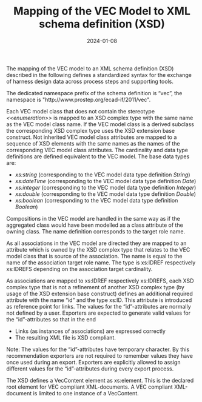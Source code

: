 ﻿---
title: Mapping of the VEC Model to XML schema definition (XSD)
toc: false
type: specs
layout:  package
date: "2024-01-08"
draft: false
specification: VEC
version: 2.1.0
documentType: "Recommendation"
elementType:  Package
menu:
  VEC-2.1.0:    
    parent: xml-representation-of-the-model
    identifier: xml-representation-of-the-model/mapping-of-the-vec-model-to-xml-schema-definition-xsd
    weight: 1012002 

# Prev/next pager order (if `docs_section_pager` enabled in `params.toml`)
weight: 1012002
---
<p> The mapping of the VEC model to an XML schema definition (XSD) described in the following defines a standardized syntax for the exchange of harness design data across process steps and supporting tools.      </p>      <p> The dedicated namespace prefix of the schema definition is &ldquo;vec&rdquo;, the namespace is &quot;http://www.prostep.org/ecad-if/2011/vec&quot;.      </p>      <p> Each VEC model class that does not contain the stereotype <i>&lt;&lt;enumeration&gt;&gt;</i> is mapped to an XSD complex type with the same name as the VEC model class name. If the VEC model class is a derived subclass the corresponding XSD complex type uses the XSD extension base construct. Not inherited VEC model class attributes are mapped to a sequence of XSD elements with the same names as the names of the corresponding VEC model class attributes. The cardinality and data type definitions are defined equivalent to the VEC model. The base data types are:      </p>      <ul>       <li> <i>xs:string</i> (corresponding to the VEC model data type definition <i>String</i>)        </li>       <li> <i>xs:dateTime</i> (corresponding to the VEC model data type definition <i>Date</i>)        </li>       <li> <i>xs:integer</i> (corresponding to the VEC model data type definition <i>Integer</i>)        </li>       <li> <i>xs:double</i> (corresponding to the VEC model data type definition <i>Double</i>)        </li>       <li> <i>xs:boolean</i> (corresponding to the VEC model data type definition <i>Boolean</i>)        </li>     </ul>     <p> Compositions in the VEC model are handled in the same way as if the aggregated class would have been modelled as a class attribute of the owning class. The name definition corresponds to the target role name.      </p>      <p> As all associations in the VEC model are directed they are mapped to an attribute which is owned by the XSD complex type that relates to the VEC model class that is source of the association. The name is equal to the name of the association target role name. The type is xs:IDREF respectively xs:IDREFS depending on the association target cardinality.      </p>      <p> As associations are mapped to xs:IDREF respectively xs:IDREFS, each XSD complex type that is not a refinement of another XSD complex type (by usage of the XSD extension base construct) defines an additional required attribute with the name &ldquo;id&rdquo; and the type xs:ID. This attribute is introduced as reference point for links. The values for the &ldquo;id&rdquo;-attributes are normally not defined by a user. Exporters are expected to generate valid values for the &ldquo;id&rdquo;-attributes so that in the end      </p>      <ul>       <li> Links (as instances of associations) are expressed correctly        </li>       <li> The resulting XML file is XSD compliant.        </li>     </ul>     <p> Note: The values for the &ldquo;id&rdquo;-attributes have temporary character. By this recommendation exporters are not required to remember values they have once used during an export. Exporters are explicitly allowed to assign different values for the &ldquo;id&rdquo;-attributes during every export process.      </p>      <p> The XSD defines a VecContent element as xs:element. This is the declared root element for VEC compliant XML-documents. A VEC compliant XML-document is limited to one instance of a VecContent.      </p>